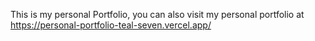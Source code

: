 This is my personal Portfolio, you can also visit my personal portfolio at
    https://personal-portfolio-teal-seven.vercel.app/